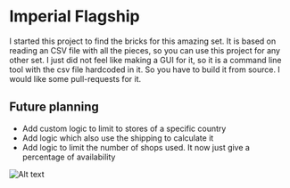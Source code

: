 # Imperial Flagship

I started this project to find the bricks for this amazing set. 
It is based on reading an CSV file with all the pieces, so you can use this project for any other set.
I just did not feel like making a GUI for it, so it is a command line tool with the csv file hardcoded in it. So you have to build it from source.
I would like some pull-requests for it.

## Future planning ##

- Add custom logic to limit to stores of a specific country
- Add logic which also use the shipping to calculate it
- Add logic to limit the number of shops used. It now just give a percentage of availability

![Alt text](http://www.1000steine.com/brickset/large/10210-1.jpg)